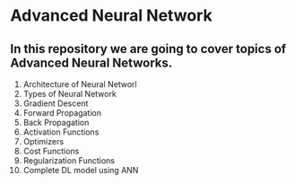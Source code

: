 # Advanced Neural Network
## In this repository we are going to cover topics of Advanced Neural Networks.
1. Architecture of Neural Networl
2. Types of Neural Network
3. Gradient Descent
4. Forward Propagation
5. Back Propagation
6. Activation Functions
7. Optimizers
8. Cost Functions
9. Regularization Functions
10. Complete DL model using ANN
